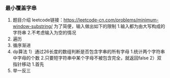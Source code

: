 ### 最小覆盖字串

1. 题目介绍
  leetcode链接：https://leetcode-cn.com/problems/minimum-window-substring/
  为了简便，输入做出如下的限制
    1.输入都为由大写构成的字符串
    2.不考虑输入为空的情况
2. 遍历
3. 循序渐进
4. dp算法
  1）通过26长度的数组判断是否包含字串的所有字母
    1.统计两个字符串中字母的个数
    2.只要短字符串中某个字母不被包含完全，就返回false
  2）双指针移动
    1.首先
5. 举一反三

